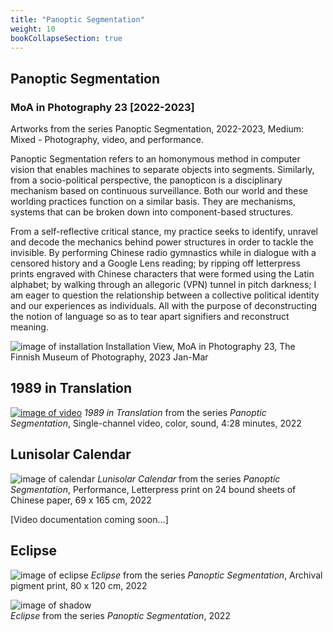 ```yaml
---
title: "Panoptic Segmentation"
weight: 10
bookCollapseSection: true
---
```


## Panoptic Segmentation
### MoA in Photography 23 [2022-2023]

Artworks from the series Panoptic Segmentation, 2022-2023, Medium: Mixed - Photography, video, and performance.

Panoptic Segmentation refers to an homonymous method in computer vision that enables machines to separate objects into segments. Similarly, from a socio-political perspective, the panopticon is a disciplinary mechanism based on continuous surveillance. Both our world and these worlding practices function on a similar basis. They are mechanisms, systems that can be broken down into component-based structures.

From a self-reflective critical stance, my practice seeks to identify, unravel and decode the mechanics behind power structures in order to tackle the invisible. By performing Chinese radio gymnastics while in dialogue with a censored history and a Google Lens reading; by ripping off letterpress prints engraved with Chinese characters that were formed using the Latin alphabet; by walking through an allegoric (VPN) tunnel in pitch darkness; I am eager to question the relationship between a collective political identity and our experiences as individuals. All with the purpose of deconstructing the notion of language so as to tear apart signifiers and reconstruct meaning.

![image of installation](/images/moa23_install.jpg)
Installation View, MoA in Photography 23, The Finnish Museum of Photography, 2023 Jan-Mar



## 1989 in Translation 

[![image of video](/images/moa23_video1.jpg)](https://youtu.be/dGqFGohScHw)
*1989 in Translation* from the series *Panoptic Segmentation*, Single-channel video, color, sound, 4:28 minutes, 2022

## Lunisolar Calendar

![image of calendar](/images/moa23_calendar.JPG)
*Lunisolar Calendar* from the series *Panoptic Segmentation*, Performance, Letterpress print on 24 bound sheets of Chinese paper, 69 x 165 cm, 2022     


[Video documentation coming soon...]

## Eclipse

![image of eclipse](/images/moa23_eclipse.JPG)
*Eclipse* from the series *Panoptic Segmentation*, Archival pigment print, 80 x 120 cm, 2022   



![image of shadow](/images/moa23_shadow.jpg)   
*Eclipse* from the series *Panoptic Segmentation*, 2022